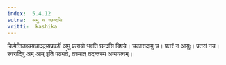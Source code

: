 ```yaml
---
index:  5.4.12
sutra:  अमु च च्छन्दसि
vritti:  kashika 
---
```


किमेत्तिङव्ययघादद्रव्यप्रकर्षे अमु प्रत्ययो भवति छन्दसि विषये। चकारादामु च। प्रतरं न आयुः। प्रतरां नय। स्वरादिषु अम् आम् इति पठ्यते, तस्मात् तदन्तस्य अव्ययत्वम्।

